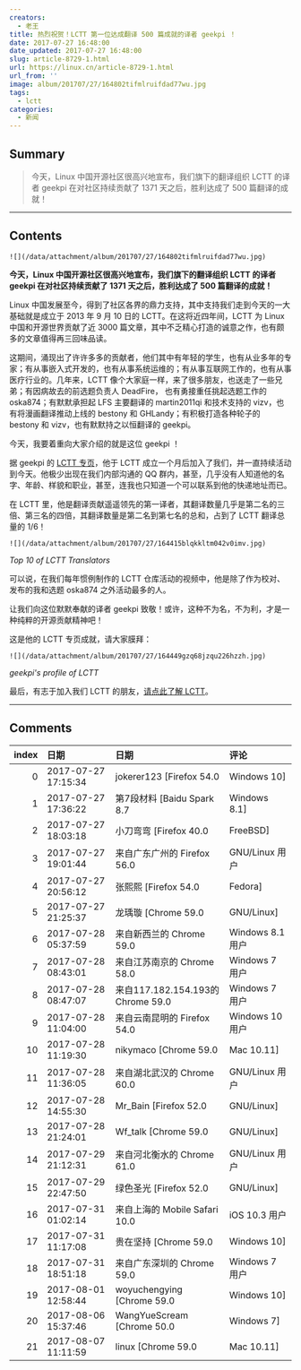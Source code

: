 ```yaml
---
creators:
  - 老王
title: 热烈祝贺！LCTT 第一位达成翻译 500 篇成就的译者 geekpi ！
date: 2017-07-27 16:48:00
date_updated: 2017-07-27 16:48:00
slug: article-8729-1.html
url: https://linux.cn/article-8729-1.html
url_from: ''
image: album/201707/27/164802tifmlruifdad77wu.jpg
tags:
  - lctt
categories:
  - 新闻
---
```


## Summary

> 今天，Linux 中国开源社区很高兴地宣布，我们旗下的翻译组织 LCTT 的译者 geekpi 在对社区持续贡献了 1371 天之后，胜利达成了 500 篇翻译的成就！

***

<!-- more -->

## Contents

`![](/data/attachment/album/201707/27/164802tifmlruifdad77wu.jpg)`

**今天，Linux 中国开源社区很高兴地宣布，我们旗下的翻译组织 LCTT 的译者 geekpi 在对社区持续贡献了 1371 天之后，胜利达成了 500 篇翻译的成就！**

Linux 中国发展至今，得到了社区各界的鼎力支持，其中支持我们走到今天的一大基础就是成立于 2013 年 9 月 10 日的 LCTT。在这将近四年间，LCTT 为 Linux 中国和开源世界贡献了近 3000 篇文章，其中不乏精心打造的诚意之作，也有颇多的文章值得再三回味品读。 

这期间，涌现出了许许多多的贡献者，他们其中有年轻的学生，也有从业多年的专家；有从事嵌入式开发的，也有从事系统运维的；有从事互联网工作的，也有从事医疗行业的。几年来，LCTT 像个大家庭一样，来了很多朋友，也送走了一些兄弟；有因病故去的前选题负责人 DeadFire， 也有勇接重任挑起选题工作的 oska874；有默默承担起 LFS 主要翻译的 martin2011qi 和技术支持的 vizv，也有将漫画翻译推动上线的 bestony 和 GHLandy；有积极打造各种轮子的 bestony 和 vizv，也有默默持之以恒翻译的 geekpi。

今天，我要着重向大家介绍的就是这位 geekpi ！

据 geekpi 的 [LCTT 专页](https://linux.cn/lctt/geekpi)，他于 LCTT 成立一个月后加入了我们，并一直持续活动到今天。他极少出现在我们内部沟通的 QQ 群内，甚至，几乎没有人知道他的名字、年龄、样貌和职业，甚至，连我也只知道一个可以联系到他的快递地址而已。

在 LCTT 里，他是翻译贡献遥遥领先的第一译者，其翻译数量几乎是第二名的三倍、第三名的四倍，其翻译数量是第二名到第七名的总和，占到了 LCTT 翻译总量的 1/6！

`![](/data/attachment/album/201707/27/164415blqkkltm042v0imv.jpg)`

*Top 10 of LCTT Translators*

可以说，在我们每年惯例制作的 LCTT 仓库活动的视频中，他是除了作为校对、发布的我和选题 oska874 之外活动最多的人。

让我们向这位默默奉献的译者 geekpi 致敬！或许，这种不为名，不为利，才是一种纯粹的开源贡献精神吧！

这是他的 LCTT 专页成就，请大家膜拜：

`![](/data/attachment/album/201707/27/164449gzq68jzqu226hzzh.jpg)`

*geekpi's profile of LCTT*

最后，有志于加入我们 LCTT 的朋友，[请点此了解 LCTT](https://linux.cn/lctt/)。

***

## Comments

|   index | 日期                | 日期                                             | 评论                                                           |
|--------:|:--------------------|:-------------------------------------------------|:---------------------------------------------------------------|
|       0 | 2017-07-27 17:15:34 | jokerer123 [Firefox 54.0|Windows 10]             | 默默顶一个                                                     |
|       1 | 2017-07-27 17:36:22 | 第7段材料 [Baidu Spark 8.7|Windows 8.1]          | 强势点赞！！！！！！！！                                       |
|       2 | 2017-07-27 18:03:18 | 小刀弯弯 [Firefox 40.0|FreeBSD]                  | thank you guys                                                 |
|       3 | 2017-07-27 19:01:44 | 来自广东广州的 Firefox 56.0|GNU/Linux 用户       | 点赞！感谢！                                                   |
|       4 | 2017-07-27 20:56:12 | 张熙熙 [Firefox 54.0|Fedora]                     | 辛苦了，大侠们，有了你们在下面挖井，我们菜鸟们才有水喝。辛苦了 |
|       5 | 2017-07-27 21:25:37 | 龙瑀璇 [Chrome 59.0|GNU/Linux]                   | 这就是开源精神的真正体现啊！                                   |
|       6 | 2017-07-28 05:37:59 | 来自新西兰的 Chrome 59.0|Windows 8.1 用户        | 谢谢贡献！                                                     |
|       7 | 2017-07-28 08:43:01 | 来自江苏南京的 Chrome 58.0|Windows 7 用户        | 谢谢贡献                                                       |
|       8 | 2017-07-28 08:47:07 | 来自117.182.154.193的 Chrome 59.0|Windows 7 用户 | 非常感谢！                                                     |
|       9 | 2017-07-28 11:04:00 | 来自云南昆明的 Firefox 54.0|Windows 10 用户      | 膜拜大神，非常感谢！                                           |
|      10 | 2017-07-28 11:19:30 | nikymaco [Chrome 59.0|Mac 10.11]                 | 赞！6666666                                                    |
|      11 | 2017-07-28 11:36:05 | 来自湖北武汉的 Chrome 60.0|GNU/Linux 用户        | 谢谢啦～                                                       |
|      12 | 2017-07-28 14:55:30 | Mr_Bain [Firefox 52.0|GNU/Linux]                 | good job. appreciate the contributions.                        |
|      13 | 2017-07-28 21:24:01 | Wf_talk [Chrome 59.0|GNU/Linux]                  | 这必须支持啊，辛苦了！                                         |
|      14 | 2017-07-29 21:12:31 | 来自河北衡水的 Chrome 61.0|GNU/Linux 用户        | 资磁。。                                                       |
|      15 | 2017-07-29 22:47:50 | 绿色圣光 [Firefox 52.0|GNU/Linux]                | 感谢！                                                         |
|      16 | 2017-07-31 01:02:14 | 来自上海的 Mobile Safari 10.0|iOS 10.3 用户      | 感谢                                                           |
|      17 | 2017-07-31 11:17:08 | 贵在坚持 [Chrome 59.0|Windows 10]                | 为一切美好，辛苦了。                                           |
|      18 | 2017-07-31 18:51:18 | 来自广东深圳的 Chrome 59.0|Windows 7 用户        | 十分感谢                                                       |
|      19 | 2017-08-01 12:58:44 | woyuchengying [Chrome 59.0|Windows 10]           | 支持                                                           |
|      20 | 2017-08-06 15:37:46 | WangYueScream [Chrome 50.0|Windows 7]            | 有积极打造各种轮子的 bestony 的 vizv                           |
|      21 | 2017-08-07 11:11:59 | linux [Chrome 59.0|Mac 10.11]                    | :D                                                             |
